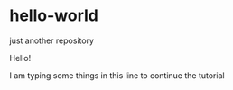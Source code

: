 # hello-world
just another repository 

Hello!

I am typing some things in this line to continue the tutorial
